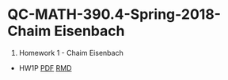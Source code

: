 # QC-MATH-390.4-Spring-2018-Chaim Eisenbach
1. Homework 1 - Chaim Eisenbach
  * HW1P [PDF](https://github.com/ceisenbach/QC-MATH-390.4-Spring-2018/blob/master/hw01pChaimEisenbach.pdf) [RMD](https://github.com/ceisenbach/QC-MATH-390.4-Spring-2018/blob/master/hw01pChaimEisenbach.Rmd)
